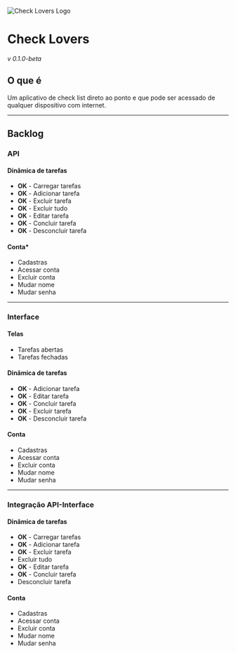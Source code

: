 ![Check Lovers Logo](https://i.imgur.com/NYqDCxe.png)

# Check Lovers
_v 0.1.0-beta_
## O que é
Um aplicativo de check list direto ao ponto e que pode ser acessado de qualquer dispositivo com internet.

---------------------

## Backlog
### API
#### Dinâmica de tarefas
- **OK** - Carregar tarefas
- **OK** - Adicionar tarefa
- **OK** - Excluir tarefa
- **OK** - Excluir tudo
- **OK** - Editar tarefa
- **OK** - Concluir tarefa
- **OK** - Desconcluir tarefa

#### Conta*
- Cadastras
- Acessar conta
- Excluir conta
- Mudar nome
- Mudar senha

-------

### Interface
#### Telas
- Tarefas abertas
- Tarefas fechadas

#### Dinâmica de tarefas
- **OK** - Adicionar tarefa
- **OK** - Editar tarefa
- **OK** - Concluir tarefa
- **OK** - Excluir tarefa
- **OK** - Desconcluir tarefa

#### Conta
- Cadastras
- Acessar conta
- Excluir conta
- Mudar nome
- Mudar senha

---------------------

### Integração API-Interface
#### Dinâmica de tarefas
- **OK** - Carregar tarefas
- **OK** - Adicionar tarefa
- **OK** - Excluir tarefa
- Excluir tudo
- **OK** - Editar tarefa
- **OK** - Concluir tarefa
- Desconcluir tarefa

#### Conta
- Cadastras
- Acessar conta
- Excluir conta
- Mudar nome
- Mudar senha
